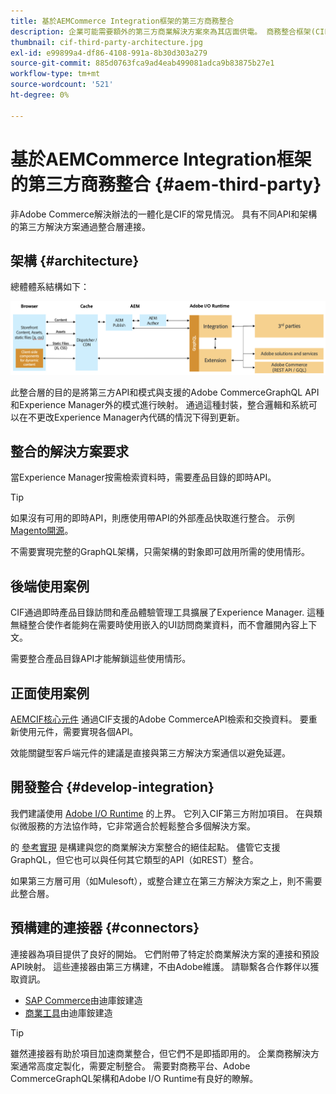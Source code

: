 ```yaml
---
title: 基於AEMCommerce Integration框架的第三方商務整合
description: 企業可能需要額外的第三方商業解決方案來為其店面供電。 商務整合框架(CIF)可用於這種整合方案中，以使用I/O運行時將第三方商務解決方案連接到Adobe Experience Manager。
thumbnail: cif-third-party-architecture.jpg
exl-id: e99899a4-df86-4108-991a-8b30d303a279
source-git-commit: 885d0763fca9ad4eab499081adca9b83875b27e1
workflow-type: tm+mt
source-wordcount: '521'
ht-degree: 0%

---
```


# 基於AEMCommerce Integration框架的第三方商務整合 {#aem-third-party}

非Adobe Commerce解決辦法的一體化是CIF的常見情況。 具有不同API和架構的第三方解決方案通過整合層連接。

## 架構 {#architecture}

總體體系結構如下：

![非AEMMagento/第三方體系結構概述](../assets//AEM_nonMagento_Architecture.png)

此整合層的目的是將第三方API和模式與支援的Adobe CommerceGraphQL API和Experience Manager外的模式進行映射。 通過這種封裝，整合邏輯和系統可以在不更改Experience Manager內代碼的情況下得到更新。

## 整合的解決方案要求

當Experience Manager按需檢索資料時，需要產品目錄的即時API。

>[!TIP]
>
>如果沒有可用的即時API，則應使用帶API的外部產品快取進行整合。 示例 [Magento開源](https://business.adobe.com/products/magento/open-source.html)。

不需要實現完整的GraphQL架構，只需架構的對象即可啟用所需的使用情形。

## 後端使用案例

CIF通過即時產品目錄訪問和產品體驗管理工具擴展了Experience Manager. 這種無縫整合使作者能夠在需要時使用嵌入的UI訪問商業資料，而不會離開內容上下文。

需要整合產品目錄API才能解鎖這些使用情形。

## 正面使用案例

[AEMCIF核心元件](https://github.com/adobe/aem-core-cif-components) 通過CIF支援的Adobe CommerceAPI檢索和交換資料。 要重新使用元件，需要實現各個API。

效能關鍵型客戶端元件的建議是直接與第三方解決方案通信以避免延遲。

## 開發整合 {#develop-integration}

我們建議使用 [Adobe I/O Runtime](https://www.adobe.io/apis/experienceplatform/runtime.html) 的上界。 它列入CIF第三方附加項目。 在與類似微服務的方法協作時，它非常適合於輕鬆整合多個解決方案。

的 [參考實現](https://github.com/adobe/commerce-cif-graphql-integration-reference) 是構建與您的商業解決方案整合的絕佳起點。 儘管它支援GraphQL，但它也可以與任何其它類型的API（如REST）整合。

如果第三方層可用（如Mulesoft），或整合建立在第三方解決方案之上，則不需要此整合層。

## 預構建的連接器 {#connectors}

連接器為項目提供了良好的開始。 它們附帶了特定於商業解決方案的連接和預設API映射。 這些連接器由第三方構建，不由Adobe維護。 請聯繫各合作夥伴以獲取資訊。

* [SAP Commerce](https://github.com/diconium/commerce-cif-graphql-integration-hybris)由迪庫銨建造
* [商業工具](https://github.com/diconium/commerce-cif-graphql-integration-commercetool)由迪庫銨建造

>[!TIP]
>
>雖然連接器有助於項目加速商業整合，但它們不是即插即用的。 企業商務解決方案通常高度定製化，需要定制整合。 需要對商務平台、Adobe CommerceGraphQL架構和Adobe I/O Runtime有良好的瞭解。

